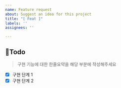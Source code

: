 ```yaml
---
name: Feature request
about: Suggest an idea for this project
title: "[ Feat ]"
labels: ''
assignees: ''

---
```


## 📍Todo 
> 구현 기능에 대한 한줄요약을 해당 부분에 작성해주세요
- [x] 구현 단계 1
- [x] 구현 단계 2
